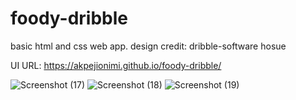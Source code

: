 # foody-dribble

basic html and css web app.
design credit: dribble-software hosue

UI URL:  https://akpejionimi.github.io/foody-dribble/

![Screenshot (17)](https://user-images.githubusercontent.com/46995138/55246686-02d1c100-5246-11e9-9ed6-8a3986ea4ddc.png)
![Screenshot (18)](https://user-images.githubusercontent.com/46995138/55246572-c56d3380-5245-11e9-9c83-4499b03deed5.png)
![Screenshot (19)](https://user-images.githubusercontent.com/46995138/55246807-4d533d80-5246-11e9-9523-50cdbebc636c.png)
